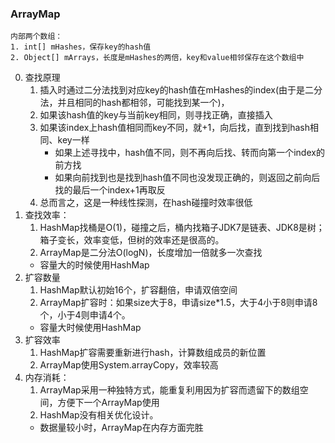 ### ArrayMap

```
内部两个数组：
1. int[] mHashes，保存key的hash值
2. Object[] mArrays，长度是mHashes的两倍，key和value相邻保存在这个数组中
```
0. 查找原理
    1. 插入时通过二分法找到对应key的hash值在mHashes的index(由于是二分法，并且相同的hash都相邻，可能找到某一个)，
    2. 如果该hash值的key与当前key相同，则寻找正确，直接插入
    3. 如果该index上hash值相同而key不同，就+1，向后找，直到找到hash相同、key一样
        * 如果上述寻找中，hash值不同，则不再向后找、转而向第一个index的前方找
        * 如果向前找到也是找到hash值不同也没发现正确的，则返回之前向后找的最后一个index+1再取反
    4. 总而言之，这是一种线性探测，在hash碰撞时效率很低
1. 查找效率：
    1. HashMap找桶是O(1)，碰撞之后，桶内找箱子JDK7是链表、JDK8是树；箱子变长，效率变低，但树的效率还是很高的。
    2. ArrayMap是二分法O(logN)，长度增加一倍就多一次查找
    * 容量大的时候使用HashMap
2. 扩容数量
    1. HashMap默认初始16个，扩容翻倍，申请双倍空间
    2. ArrayMap扩容时：如果size大于8，申请size*1.5，大于4小于8则申请8个，小于4则申请4个。
    * 容量大时候使用HashMap
3. 扩容效率
    1. HashMap扩容需要重新进行hash，计算数组成员的新位置
    2. ArrayMap使用System.arrayCopy，效率较高
4. 内存消耗：
    1. ArrayMap采用一种独特方式，能重复利用因为扩容而遗留下的数组空间，方便下一个ArrayMap使用
    2. HashMap没有相关优化设计。
    * 数据量较小时，ArrayMap在内存方面完胜
